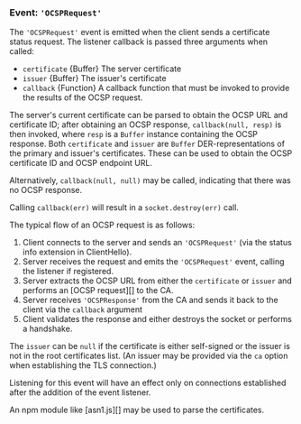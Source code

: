 ### Event: `'OCSPRequest'`

<!-- YAML
added: v0.11.13
-->

The `'OCSPRequest'` event is emitted when the client sends a certificate status
request. The listener callback is passed three arguments when called:

* `certificate` {Buffer} The server certificate
* `issuer` {Buffer} The issuer's certificate
* `callback` {Function} A callback function that must be invoked to provide
  the results of the OCSP request.

The server's current certificate can be parsed to obtain the OCSP URL
and certificate ID; after obtaining an OCSP response, `callback(null, resp)` is
then invoked, where `resp` is a `Buffer` instance containing the OCSP response.
Both `certificate` and `issuer` are `Buffer` DER-representations of the
primary and issuer's certificates. These can be used to obtain the OCSP
certificate ID and OCSP endpoint URL.

Alternatively, `callback(null, null)` may be called, indicating that there was
no OCSP response.

Calling `callback(err)` will result in a `socket.destroy(err)` call.

The typical flow of an OCSP request is as follows:

1. Client connects to the server and sends an `'OCSPRequest'` (via the status
   info extension in ClientHello).
2. Server receives the request and emits the `'OCSPRequest'` event, calling the
   listener if registered.
3. Server extracts the OCSP URL from either the `certificate` or `issuer` and
   performs an [OCSP request][] to the CA.
4. Server receives `'OCSPResponse'` from the CA and sends it back to the client
   via the `callback` argument
5. Client validates the response and either destroys the socket or performs a
   handshake.

The `issuer` can be `null` if the certificate is either self-signed or the
issuer is not in the root certificates list. (An issuer may be provided
via the `ca` option when establishing the TLS connection.)

Listening for this event will have an effect only on connections established
after the addition of the event listener.

An npm module like [asn1.js][] may be used to parse the certificates.
